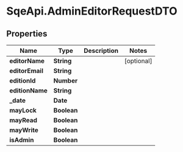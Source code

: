 # SqeApi.AdminEditorRequestDTO

## Properties

Name | Type | Description | Notes
------------ | ------------- | ------------- | -------------
**editorName** | **String** |  | [optional] 
**editorEmail** | **String** |  | 
**editionId** | **Number** |  | 
**editionName** | **String** |  | 
**_date** | **Date** |  | 
**mayLock** | **Boolean** |  | 
**mayRead** | **Boolean** |  | 
**mayWrite** | **Boolean** |  | 
**isAdmin** | **Boolean** |  | 


